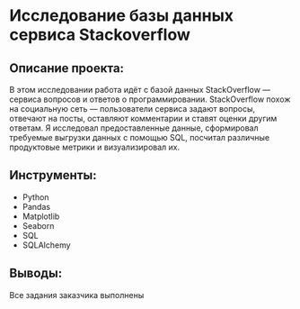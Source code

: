 # Исследование базы данных сервиса Stackoverflow

## Описание проекта:
В этом исследовании работа идёт с базой данных StackOverflow — сервиса вопросов и ответов о программировании. StackOverflow похож на социальную сеть — пользователи сервиса задают вопросы, отвечают на посты, оставляют комментарии и ставят оценки другим ответам. Я исследовал предоставленные данные, сформировал требуемые выгрузки данных с помощью SQL, посчитал различные продуктовые метрики и визуализировал их.

## Инструменты:
- Python
- Pandas
- Matplotlib
- Seaborn
- SQL
- SQLAlchemy

## Выводы:
Все задания заказчика выполнены
